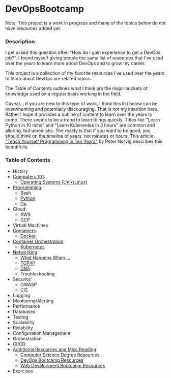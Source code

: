 # DevOpsBootcamp

Note: This project is a work in progress and many of the topics below do not have resources added yet.

### Description

I get asked this question often "How do I gain experience to get a DevOps job?".  I found myself giving people the same list of resources that I've used over the years to learn more about DevOps and to grow my career.

This project is a collection of my favorite resources I've used over the years to learn about DevOps are related topics.

The Table of Contents outlines what I think are the major buckets of knowledge used on a regular basis working in the field.

Caveat... if you are new to this type of work, I think this list below can be overwheming and potentially discouraging. That is not my intention here. Rather I hope it provides a outline of content to learn over the years to come.  There seems to be a trend to learn things quickly. Titles like "Learn Python in 10 mins" and "Learn Kuberentes in 3 hours" are common and alluring, but unrealistic. The reality is that if you want to be good, you should think on the timeline of years, not minutes or hours. This article ["Teach Yourself Programming in Ten Years"](http://norvig.com/21-days.html) by Peter Norvig describes this beautifully.

### Table of Contents

- History
- [Computers 101](computers):
  - [Operating Systems (Unix/Linux)](programming#operating-systems)
- [Programming](programming):
	- Bash
	- [Python](programming#python)
	- [Go](programming#go)
- Cloud:
	- AWS
	- GCP
- Virtual Machines
- [Containers](containers):
	- [Docker](containers#docker)
- [Container Orchestration](containerorchestration):
	- [Kubernetes](containerorchestration#kubernetes)
- [Networking](networking):
	- [What Happens When ...](networking#what-happens-when)
	- [TCP/IP](networking#tcpip)
	- [DNS](networking#dns)
	- Troubleshooting
- Security:
	- OWASP
	- CIS
- Logging
- Monitoring/Alerting
- Performance
- Databases
- Testing
- Scalability
- Reliability
- Configuration Management
- Orchestration
- CI/CD
- [Additional Resources and Misc Reading](resources)
	- [Computer Science Degree Resources](resources#computer-science-degree-resources)
	- [DevOps Bootcamp Resources](resources#devops-bootcamp-resources)
	- [Web Development Bootcamp Resources](resources#web-development-bootcamp-resources)
- Exercises

